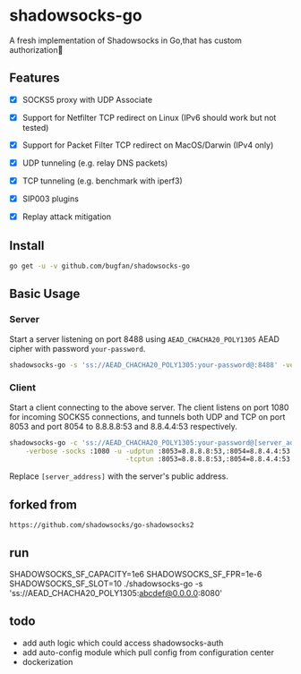 # shadowsocks-go

A fresh implementation of Shadowsocks in Go,that has custom authorization🤔



## Features

- [x] SOCKS5 proxy with UDP Associate
- [x] Support for Netfilter TCP redirect on Linux (IPv6 should work but not tested)
- [x] Support for Packet Filter TCP redirect on MacOS/Darwin (IPv4 only)
- [x] UDP tunneling (e.g. relay DNS packets)
- [x] TCP tunneling (e.g. benchmark with iperf3)
- [x] SIP003 plugins
- [x] Replay attack mitigation


## Install



```sh
go get -u -v github.com/bugfan/shadowsocks-go
```


## Basic Usage

### Server

Start a server listening on port 8488 using `AEAD_CHACHA20_POLY1305` AEAD cipher with password `your-password`.

```sh
shadowsocks-go -s 'ss://AEAD_CHACHA20_POLY1305:your-password@:8488' -verbose
```


### Client

Start a client connecting to the above server. The client listens on port 1080 for incoming SOCKS5 
connections, and tunnels both UDP and TCP on port 8053 and port 8054 to 8.8.8.8:53 and 8.8.4.4:53 
respectively. 

```sh
shadowsocks-go -c 'ss://AEAD_CHACHA20_POLY1305:your-password@[server_address]:8488' \
    -verbose -socks :1080 -u -udptun :8053=8.8.8.8:53,:8054=8.8.4.4:53 \
                             -tcptun :8053=8.8.8.8:53,:8054=8.8.4.4:53
```

Replace `[server_address]` with the server's public address.

## forked from 
```
https://github.com/shadowsocks/go-shadowsocks2
```

## run
 SHADOWSOCKS_SF_CAPACITY=1e6 SHADOWSOCKS_SF_FPR=1e-6 SHADOWSOCKS_SF_SLOT=10 ./shadowsocks-go -s 'ss://AEAD_CHACHA20_POLY1305:abcdef@0.0.0.0:8080'

 ## todo
 - add auth logic which could access shadowsocks-auth
 - add auto-config module which pull config from configuration center
 - dockerization
 